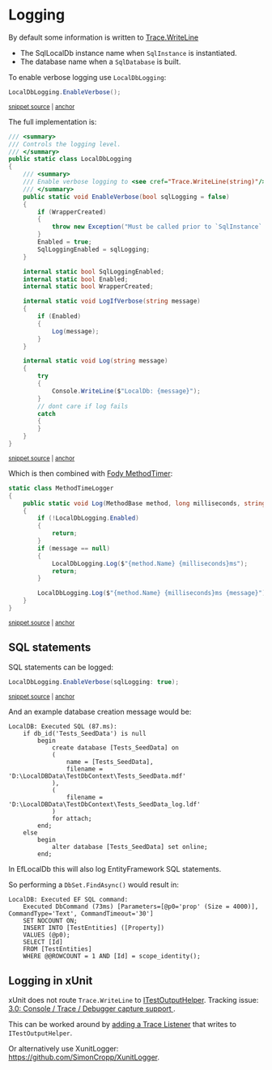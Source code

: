 <!--
GENERATED FILE - DO NOT EDIT
This file was generated by [MarkdownSnippets](https://github.com/SimonCropp/MarkdownSnippets).
Source File: /pages/mdsource/logging.source.md
To change this file edit the source file and then run MarkdownSnippets.
-->

# Logging

By default some information is written to [Trace.WriteLine](https://docs.microsoft.com/en-us/dotnet/api/system.diagnostics.trace.writeline#System_Diagnostics_Trace_WriteLine_System_String_System_String_)

 * The SqlLocalDb instance name when `SqlInstance` is instantiated.
 * The database name when a `SqlDatabase` is built.

To enable verbose logging use `LocalDbLogging`:

<!-- snippet: LocalDbLoggingUsage -->
<a id='snippet-localdbloggingusage'/></a>
```cs
LocalDbLogging.EnableVerbose();
```
<sup><a href='/src/LocalDb.Tests/Snippets/LocalDbLoggingUsage.cs#L5-L7' title='File snippet `localdbloggingusage` was extracted from'>snippet source</a> | <a href='#snippet-localdbloggingusage' title='Navigate to start of snippet `localdbloggingusage`'>anchor</a></sup>
<!-- endsnippet -->

The full implementation is:

<!-- snippet: LocalDbLogging -->
<a id='snippet-localdblogging'/></a>
```cs
/// <summary>
/// Controls the logging level.
/// </summary>
public static class LocalDbLogging
{
    /// <summary>
    /// Enable verbose logging to <see cref="Trace.WriteLine(string)"/>
    /// </summary>
    public static void EnableVerbose(bool sqlLogging = false)
    {
        if (WrapperCreated)
        {
            throw new Exception("Must be called prior to `SqlInstance` being created.");
        }
        Enabled = true;
        SqlLoggingEnabled = sqlLogging;
    }

    internal static bool SqlLoggingEnabled;
    internal static bool Enabled;
    internal static bool WrapperCreated;

    internal static void LogIfVerbose(string message)
    {
        if (Enabled)
        {
            Log(message);
        }
    }

    internal static void Log(string message)
    {
        try
        {
            Console.WriteLine($"LocalDb: {message}");
        }
        // dont care if log fails
        catch
        {
        }
    }
}
```
<sup><a href='/src/LocalDb/LocalDbLogging.cs#L4-L47' title='File snippet `localdblogging` was extracted from'>snippet source</a> | <a href='#snippet-localdblogging' title='Navigate to start of snippet `localdblogging`'>anchor</a></sup>
<!-- endsnippet -->

Which is then combined with [Fody MethodTimer](https://github.com/Fody/MethodTimer):

<!-- snippet: MethodTimeLogger -->
<a id='snippet-methodtimelogger'/></a>
```cs
static class MethodTimeLogger
{
    public static void Log(MethodBase method, long milliseconds, string message)
    {
        if (!LocalDbLogging.Enabled)
        {
            return;
        }
        if (message == null)
        {
            LocalDbLogging.Log($"{method.Name} {milliseconds}ms");
            return;
        }

        LocalDbLogging.Log($"{method.Name} {milliseconds}ms {message}");
    }
}
```
<sup><a href='/src/LocalDb/MethodTimeLogger.cs#L3-L21' title='File snippet `methodtimelogger` was extracted from'>snippet source</a> | <a href='#snippet-methodtimelogger' title='Navigate to start of snippet `methodtimelogger`'>anchor</a></sup>
<!-- endsnippet -->


## SQL statements

SQL statements can be logged:

<!-- snippet: LocalDbLoggingUsageSqlLogging -->
<a id='snippet-localdbloggingusagesqllogging'/></a>
```cs
LocalDbLogging.EnableVerbose(sqlLogging: true);
```
<sup><a href='/src/LocalDb.Tests/Snippets/LocalDbLoggingUsage.cs#L8-L10' title='File snippet `localdbloggingusagesqllogging` was extracted from'>snippet source</a> | <a href='#snippet-localdbloggingusagesqllogging' title='Navigate to start of snippet `localdbloggingusagesqllogging`'>anchor</a></sup>
<!-- endsnippet -->

And an example database creation message would be:

```
LocalDB: Executed SQL (87.ms):
    if db_id('Tests_SeedData') is null
        begin
            create database [Tests_SeedData] on
            (
                name = [Tests_SeedData],
                filename = 'D:\LocalDBData\TestDbContext\Tests_SeedData.mdf'
            ),
            (
                filename = 'D:\LocalDBData\TestDbContext\Tests_SeedData_log.ldf'
            )
            for attach;
        end;
    else
        begin
            alter database [Tests_SeedData] set online;
        end;
```

In EfLocalDb this will also log EntityFramework SQL statements.

So performing a `DbSet.FindAsync()` would result in:

```
LocalDB: Executed EF SQL command:
    Executed DbCommand (73ms) [Parameters=[@p0='prop' (Size = 4000)], CommandType='Text', CommandTimeout='30']
    SET NOCOUNT ON;
    INSERT INTO [TestEntities] ([Property])
    VALUES (@p0);
    SELECT [Id]
    FROM [TestEntities]
    WHERE @@ROWCOUNT = 1 AND [Id] = scope_identity();
```


## Logging in xUnit

xUnit does not route `Trace.WriteLine` to [ITestOutputHelper](https://xunit.net/docs/capturing-output). Tracking issue: [3.0: Console / Trace / Debugger capture support ](https://github.com/xunit/xunit/issues/1730).

This can be worked around by [adding a Trace Listener](https://docs.microsoft.com/en-us/dotnet/api/system.diagnostics.trace.listeners) that writes to `ITestOutputHelper`.

Or alternatively use XunitLogger: https://github.com/SimonCropp/XunitLogger.
